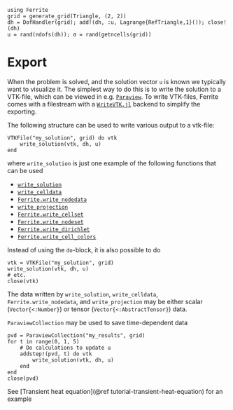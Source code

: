 ```@setup export
using Ferrite
grid = generate_grid(Triangle, (2, 2))
dh = DofHandler(grid); add!(dh, :u, Lagrange{RefTriangle,1}()); close!(dh)
u = rand(ndofs(dh)); σ = rand(getncells(grid))
```

# Export

When the problem is solved, and the solution vector `u` is known we typically
want to visualize it. The simplest way to do this is to write the solution to a
VTK-file, which can be viewed in e.g. [`Paraview`](https://www.paraview.org/).
To write VTK-files, Ferrite comes with a filestream with a 
[`WriteVTK.jl`](https://github.com/jipolanco/WriteVTK.jl) backend to simplify
the exporting.

The following structure can be used to write various output to a vtk-file:

```@example export
VTKFile("my_solution", grid) do vtk
    write_solution(vtk, dh, u)
end
```
where `write_solution` is just one example of the following functions that can be used 

* [`write_solution`](@ref)
* [`write_celldata`](@ref)
* [`Ferrite.write_nodedata`](@ref)
* [`write_projection`](@ref)
* [`Ferrite.write_cellset`](@ref)
* [`Ferrite.write_nodeset`](@ref)
* [`Ferrite.write_dirichlet`](@ref)
* [`Ferrite.write_cell_colors`](@ref)

Instead of using the `do`-block, it is also possible to do
```@example export
vtk = VTKFile("my_solution", grid)
write_solution(vtk, dh, u)
# etc.
close(vtk)
```

The data written by `write_solution`, `write_celldata`, `Ferrite.write_nodedata`, and `write_projection` may be either scalar (`Vector{<:Number}`) or tensor (`Vector{<:AbstractTensor}`) data. 

`ParaviewCollection` may be used to save time-dependent data

```@example pvdexport 
pvd = ParaviewCollection("my_results", grid)
for t in range(0, 1, 5)
    # Do calculations to update u
    addstep!(pvd, t) do vtk
        write_solution(vtk, dh, u)
    end
end
close(pvd)
```
See [Transient heat equation](@ref tutorial-transient-heat-equation) for an example